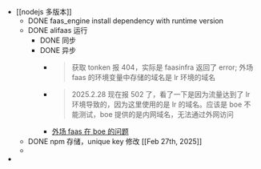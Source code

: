- [[nodejs 多版本]]
	- DONE faas_engine install dependency with runtime version
	- DONE alifaas 运行
		- DONE 同步
		- DONE 异步
			- > 获取 tonken 报 404，实际是 faasinfra 返回了 error;
			  外场 faas 的环境变量中存储的域名是 lr 环境的域名
			- > 2025.2.28 现在报 502 了，看了一下是因为流量达到了 lr 环境导致的，因为这里使用的是 lr 的域名。应该是 boe 不能测试，boe 提供的是内网域名，无法通过外网访问
			- [外场 faas 在 boe 的问题](https://bytedance.larkoffice.com/docx/Kj5jdAyihoacfDxWoykcGLLhnMh#share-Tq0gdeGfBohFMkxKKoZcLEjlnLg)
	- DONE npm 存储，unique key 修改 [[Feb 27th, 2025]]
	-
-